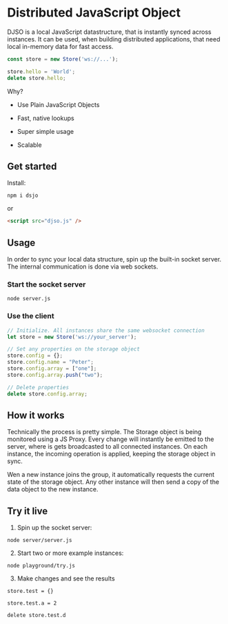 # Distributed JavaScript Object

DJSO is a local JavaScript datastructure, that is instantly synced across instances.
It can be used, when building distributed applications, that need local in-memory data for fast access.

```javascript
const store = new Store('ws://...'); 

store.hello = 'World'; 
delete store.hello;
```

Why?

- Use Plain JavaScript Objects

- Fast, native lookups

- Super simple usage

- Scalable

  

## Get started

Install:

```shell
npm i dsjo
```

 or

```html
<script src="djso.js" />
```



## Usage

In order to sync your local data structure, spin up the built-in socket server. The internal communication is done via web sockets.

### Start the socket server

```shell
node server.js
```

### Use the client

```javascript
// Initialize. All instances share the same websocket connection
let store = new Store('ws://your_server');

// Set any properties on the storage object
store.config = {};
store.config.name = "Peter";
store.config.array = ["one"];
store.config.array.push("two");

// Delete properties
delete store.config.array;

```



## How it works

Technically the process is pretty simple. The Storage object is being monitored using a JS Proxy. Every change will instantly be emitted to the server, where is gets broadcasted to all connected instances. On each instance, the incoming operation is applied, keeping the storage object in sync.

Wen a new instance joins the group, it automatically requests the current state of the storage object. Any other instance will then send a copy of the data object to the new instance.



## Try it live

1. Spin up the socket server:

`node server/server.js`

2. Start two or more example instances:

`node playground/try.js`

3. Make changes and see the results

`store.test = {}`

`store.test.a = 2`

`delete store.test.d`